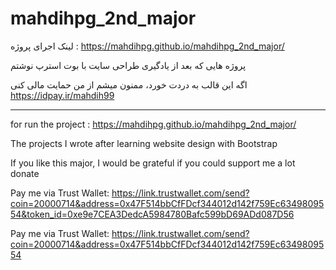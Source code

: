 # mahdihpg_2nd_major

لینک اجرای پروژه :  https://mahdihpg.github.io/mahdihpg_2nd_major/

پروژه هایی که بعد از یادگیری طراحی سایت با بوت استرپ نوشتم

اگه این قالب به دردت خورد، ممنون میشم از من حمایت مالی کنی
https://idpay.ir/mahdih99

______________________________________________________________________________________

for run the project : https://mahdihpg.github.io/mahdihpg_2nd_major/

The projects I wrote after learning website design with Bootstrap

If you like this major, I would be grateful if you could support me a lot donate

Pay me via Trust Wallet: https://link.trustwallet.com/send?coin=20000714&address=0x47F514bbCfFDcf344012d142f759Ec6349809554&token_id=0xe9e7CEA3DedcA5984780Bafc599bD69ADd087D56

Pay me via Trust Wallet: https://link.trustwallet.com/send?coin=20000714&address=0x47F514bbCfFDcf344012d142f759Ec6349809554
